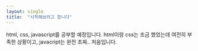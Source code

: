 ```yaml
---
layout: single
title:  "시작해보려고 합니다"
---
```


html, css, javascript를 공부할 예정입니다.
html이랑 css는 조금 했었는데 여전히 부족한 상황이고, javacript는 완전 초짜.. 처음입니다.
